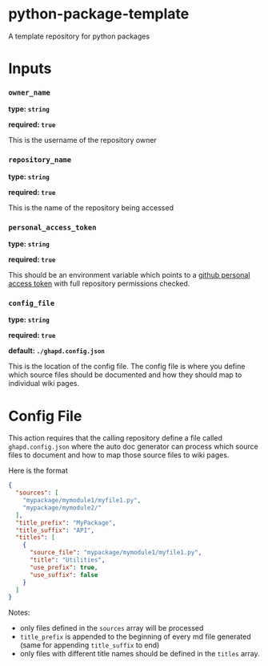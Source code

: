 # python-package-template
A template repository for python packages

# Inputs

### `owner_name`

**type: `string`**

**required: `true`**

This is the username of the repository owner

### `repository_name`

**type: `string`**

**required: `true`**

This is the name of the repository being accessed

### `personal_access_token`

**type: `string`**

**required: `true`**

This should be an environment variable which points to a [github personal access token](https://docs.github.com/en/github/authenticating-to-github/creating-a-personal-access-token) with full repository permissions checked.

### `config_file`

**type: `string`**

**required: `true`**

**default: `./ghapd.config.json`**

This is the location of the config file. The config file is where you define which source files should be documented and how they should map to individual wiki pages.

# Config File
This action requires that the calling repository define a file called `ghapd.config.json` where the auto doc generator can process which source files to document and how to map those source files to wiki pages. 

Here is the format
```json
{
  "sources": [
    "mypackage/mymodule1/myfile1.py",
    "mypackage/mymodule2/"
  ],
  "title_prefix": "MyPackage",
  "title_suffix": "API",
  "titles": [
    {
      "source_file": "mypackage/mymodule1/myfile1.py",
      "title": "Utilities",
      "use_prefix": true,
      "use_suffix": false
    }
  ]
}

```

Notes:
- only files defined in the `sources` array will be processed
- `title_prefix` is appended to the beginning of every md file generated (same for appending `title_suffix` to end)
- only files with different title names should be defined in the `titles` array.
